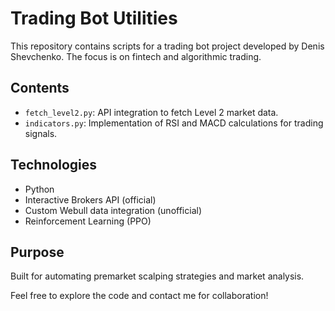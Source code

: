 # Trading Bot Utilities

This repository contains scripts for a trading bot project developed by Denis Shevchenko. The focus is on fintech and algorithmic trading.

## Contents
- `fetch_level2.py`: API integration to fetch Level 2 market data.
- `indicators.py`: Implementation of RSI and MACD calculations for trading signals.

## Technologies
- Python
- Interactive Brokers API (official)
- Custom Webull data integration (unofficial)
- Reinforcement Learning (PPO)

## Purpose
Built for automating premarket scalping strategies and market analysis.

Feel free to explore the code and contact me for collaboration!
